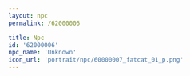 ```yaml
---
layout: npc
permalink: /62000006

title: Npc
id: '62000006'
npc_name: 'Unknown'
icon_url: 'portrait/npc/60000007_fatcat_01_p.png'
---
```

